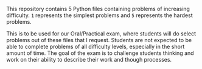 This repository contains 5 Python files containing problems of increasing difficulty. `1` represents the simplest problems and `5` represents the hardest problems.

This is to be used for our Oral/Practical exam, where students will do select problems out of these files that I request. Students are not expected to be able to complete problems of all difficulty levels, especially in the short amount of time. The goal of the exam is to challenge students thinking and work on their ability to describe their work and though processes.
